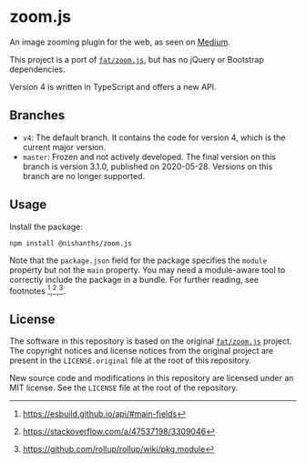 # zoom.js

An image zooming plugin for the web, as seen on [Medium][medium].

This project is a port of [`fat/zoom.js`][orig], but has no jQuery or Bootstrap
dependencies.

Version 4 is written in TypeScript and offers a new API.

## Branches

* `v4`: The default branch. It contains the code for version 4, which is the
  current major version.
* `master`: Frozen and not actively developed. The final version on this branch
  is version 3.1.0, published on 2020-05-28. Versions on this branch are no
  longer supported.

## Usage

Install the package:

```
npm install @nishanths/zoom.js
```

Note that the `package.json` field for the package specifies the `module`
property but not the `main` property. You may need a module-aware tool to
correctly include the package in a bundle. For further reading, see footnotes
[^1],[^2],[^3].

## License

The software in this repository is based on the original [`fat/zoom.js`][orig]
project. The copyright notices and license notices from the original project are
present in the `LICENSE.original` file at the root of this repository.

New source code and modifications in this repository are licensed under an MIT
license. See the `LICENSE` file at the root of the repository.

[^1]: https://esbuild.github.io/api/#main-fields
[^2]: https://stackoverflow.com/a/47537198/3309046
[^3]: https://github.com/rollup/rollup/wiki/pkg.module

[orig]: https://github.com/fat/zoom.js
[medium]: medium.com
